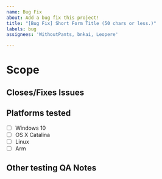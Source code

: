 ```yaml
---
name: Bug Fix
about: Add a bug fix this project!
title: "[Bug Fix] Short Form Title (50 chars or less.)"
labels: bug
assignees: 'WithoutPants, bnkai, Leopere'

---
```

<!-- Explain what your bugfix seeks to remedy in a short paragraph. -->
# Scope

<!-- Declare any issues by typing `fixes #1` or `closes #1` for example so that the automation can kick in when this is merged -->
## Closes/Fixes Issues


<!-- Please check off what of our main supported platforms have you tested this code change on. -->
## Platforms tested
* [ ] Windows 10
* [ ] OS X Catalina
* [ ] Linux
* [ ] Arm

<!-- What have you tested specifically and what possible impacts/areas there are that may need retesting by others. -->
## Other testing QA Notes

